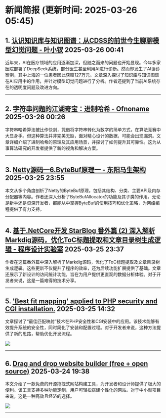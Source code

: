 # 新闻简报 (更新时间: 2025-03-26 05:45)

## 1. [认识知识库与知识图谱：从CDSS的前世今生聊聊模型幻觉问题 - 叶小钗](https://www.cnblogs.com/yexiaochai/p/18792649)  2025-03-26 00:41

近年来，AI在医疗领域的应用逐渐加深，但随之而来的问题也开始显现。今年多家医院部署了DeepSeek系统，部分医生甚至利用AI进行诊断。然而却发生了AI误诊案例，其中上海的一位患者因此获赔127万元。文章深入探讨了知识库与知识图谱在AI应用中的作用，并针对模型幻觉问题进行了分析。作者还提到了当前AI系统存在的透明度问题及改进方向。

---

## 2. [字符串问题的江湖奇宝：进制哈希 - Ofnoname](https://www.cnblogs.com/ofnoname/p/18792549)  2025-03-26 00:26

字符串哈希算法被比作快剑，凭借将字符串转化为数字的简单方式，在算法竞赛中大显身手。但这种算法并非完美无缺，面对精心设计的数据，可能会出现漏洞。文章详细介绍了进制哈希的原理及其应用场景，并探讨了如何提升其可靠性。这为从事算法研究的开发者提供了新的视角和解决方案。

---

## 3. [Netty源码—6.ByteBuf原理一 - 东阳马生架构](https://www.cnblogs.com/mjunz/p/18792627)  2025-03-25 23:55

本文从多个角度剖析了Netty的ByteBuf原理，包括其结构、分类、主要API及内存分配器等内容。作者还深入分析了ByteBufAllocator的功能及其子类的作用。无论是新手还是资深开发者，都能从中掌握ByteBuf的使用技巧和优化策略，为网络编程提供了有力支持。

---

## 4. [基于.NetCore开发 StarBlog 番外篇 (2) 深入解析Markdig源码，优化ToC标题提取和文章目录树生成逻辑 - 程序设计实验室](https://www.cnblogs.com/deali/p/18792592)  2025-03-25 23:37

作者在这篇番外篇中深入解析了Markdig源码，优化了ToC标题提取及文章目录树生成逻辑。这些更新不仅提升了程序的效率，还为后续功能扩展提供了基础。文章还展示了新设计的访问统计功能，旨在为用户提供更直观的数据分析体验。对于开发者来说，这是一篇难得的技术分享。

---

## 5. ['Best fit mapping' applied to PHP security and CGI installation.](https://app.daily.dev/posts/best-fit-mapping-applied-to-php-security-and-cgi-installation--apn7bsnrx)  2025-03-25 14:32

文章探讨了“最佳匹配映射”技术在PHP安全性和CGI安装中的应用。该技术能够有效提升系统的安全性，同时简化了安装和配置过程。对于开发者来说，这种方法提供了新的思路，帮助优化开发流程。

![](https://media.daily.dev/image/upload/s--58gMhC4P--/f_auto/v1722860399/public/Placeholder%2012)

---

## 6. [Drag and drop website builder (free + open source)](https://app.daily.dev/posts/drag-and-drop-website-builder-free-open-source--kpe7giwo0)  2025-03-24 19:38

本文介绍了一款免费的开源拖拽式网站构建工具，为开发者和设计师提供了极大的便利。该工具支持多种功能定制，用户可轻松搭建个性化的网站。对于中小型项目来说，这是一种高效且经济的选择。

![](https://media.daily.dev/image/upload/s--ZrL_HSsR--/f_auto/v1722860399/public/Placeholder%2006)

---